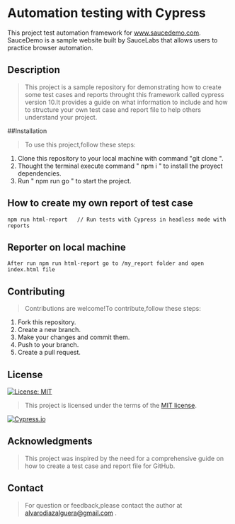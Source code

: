 # Automation testing with Cypress

This project test automation framework for www.saucedemo.com. SauceDemo is a sample website built by SauceLabs that allows users to practice browser automation.

## Description

>This project is a sample repository for demonstrating how to create some test cases and reports throught this framework called cypress version 10.It provides a guide on what information to include and how to structure your own test case and report file to help others understand your project. 

##Installation

>To use this project,follow these steps:

1. Clone this repository to your local machine with command "git clone ".
2. Thought the terminal execute command " npm i " to install the proyect dependencies.
3. Run " npm run go " to start the project.

## How to create my own report of test case

```
npm run html-report   // Run tests with Cypress in headless mode with reports
```

## Reporter on local machine

```
After run npm run html-report go to /my_report folder and open index.html file

```
## Contributing

> Contributions are welcome!To contribute,follow these steps:

1. Fork this repository.
2. Create a new branch.
3. Make your changes and commit them.
4. Push to your branch.
5. Create a pull request.

## License

[![License: MIT](https://img.shields.io/badge/License-MIT-yellow.svg)](https://opensource.org/licenses/MIT)

> This project is licensed under the terms of the [MIT license](/LICENSE).

[![Cypress.io](https://img.shields.io/badge/Tested%20with-Cypress-04C38E.svg)](https://www.cypress.io/)

## Acknowledgments

> This project was inspired by the need for a comprehensive guide on how to create a test case and report file for GitHub.

## Contact 

> For question or feedback,please contact the author at alvarodiazalguera@gmail.com .
